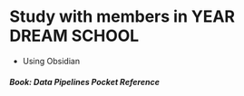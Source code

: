 # Study with members in YEAR DREAM SCHOOL
- Using Obsidian

##### Book: Data Pipelines Pocket Reference
